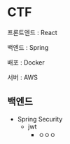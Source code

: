 # CTF

프론트엔드 : React

백엔드 : Spring 

배포 : Docker

서버 : AWS

## 백엔드

* Spring Security
  * jwt
    * ㅇㅇㅇ    
